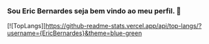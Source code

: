 ### Sou Eric Bernardes seja bem vindo ao meu perfil. 🤝
[![TopLangs]]https://github-readme-stats.vercel.app/api/top-langs/?username={EricBernardes}&theme=blue-green

